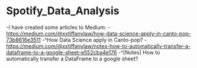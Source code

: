 # Spotify_Data_Analysis

-I have created some articles to Medium:
-https://medium.com/@xxtiffanylaw/how-data-science-apply-in-canto-pop-73b8616e3511
-^How Data Science apply in Canto-pop?
-https://medium.com/@xxtiffanylaw/notes-how-to-automatically-transfer-a-dataframe-to-a-google-sheet-e552cba4e176
-^[Notes] How to automatically transfer a DataFrame to a google sheet?
